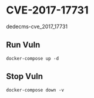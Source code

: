 # CVE-2017-17731

dedecms-cve_2017_17731

## Run Vuln

```
docker-compose up -d
```

## Stop Vuln

```
docker-compose down -v
```

